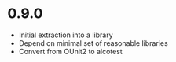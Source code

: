 0.9.0
=====

* Initial extraction into a library
* Depend on minimal set of reasonable libraries
* Convert from OUnit2 to alcotest
